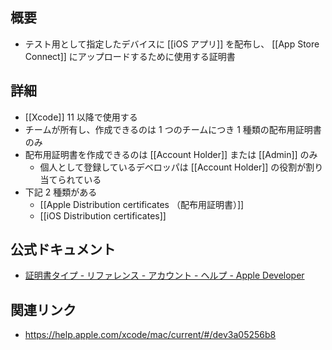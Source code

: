 ## 概要
- テスト用として指定したデバイスに [[iOS アプリ]] を配布し、 [[App Store Connect]] にアップロードするために使用する証明書

## 詳細
- [[Xcode]] 11 以降で使用する
- チームが所有し、作成できるのは 1 つのチームにつき 1 種類の配布用証明書のみ
- 配布用証明書を作成できるのは [[Account Holder]] または [[Admin]] のみ
	- 個人として登録しているデベロッパは [[Account Holder]] の役割が割り当てられている
- 下記 2 種類がある
	- [[Apple Distribution certificates （配布用証明書）]]
	- [[iOS Distribution certificates]] 

## 公式ドキュメント
- [証明書タイプ - リファレンス - アカウント - ヘルプ - Apple Developer](https://developer.apple.com/jp/help/account/reference/certificate-types/)

## 関連リンク
- https://help.apple.com/xcode/mac/current/#/dev3a05256b8
